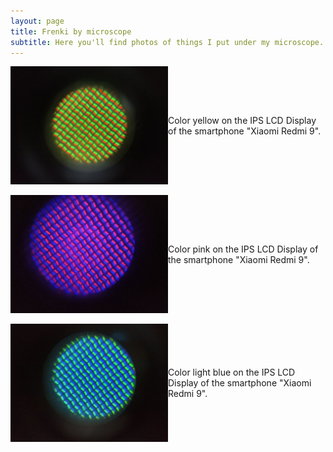 ```yaml
---
layout: page
title: Frenki by microscope
subtitle: Here you'll find photos of things I put under my microscope. Hope you find it interesting
---
```



<div style="display: flex; justify-content: flex-start; align-items: center;">
  <img width="50%" src="MicroscopeGallery/yellow.jpeg" alt="">
  <p style="margin: 0;"> Color yellow on the IPS LCD Display of the smartphone "Xiaomi Redmi 9".</p>
</div>

<br>

<div style="display: flex; justify-content: flex-start; align-items: center;">
  <img width="50%" src="MicroscopeGallery/purple.jpeg" alt="">
  <p style="margin: 0;"> Color pink on the IPS LCD Display of the smartphone "Xiaomi Redmi 9".</p>
</div>

<br>

<div style="display: flex; justify-content: flex-start; align-items: center;">
  <img width="50%" src="MicroscopeGallery/blu.jpeg" alt="">
  <p style="margin: 0;"> Color light blue on the IPS LCD Display of the smartphone "Xiaomi Redmi 9".</p>
</div>

<br>
